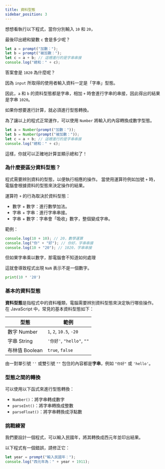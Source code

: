 ```yaml
---
title: 資料型態
sidebar_position: 3
---
```


想想看執行以下程式，當你分別輸入 `10` 和 `20`，

最後印出總和變數 `c` 會是多少呢？

```javascript
let a = prompt("加數：");
let b = prompt("被加數：");
let c = a + b; // 這裡進行的是字串串接
console.log("總和：" + c);
```

答案會是 `1020` 為什麼呢？

因為 `input` 所取得的使用者輸入資料一定是「字串」型態。

因此，`a` 和 `b` 的資料型態都是字串，相加 `+` 時會進行字串的串接，因此得出的結果是字串 `1020`。

如果你想要進行計算，就必須進行型態轉換。

為了讓以上的程式正常運作，可以使用 `Number` 將輸入的內容轉換成數字型態。

```javascript
let a = Number(prompt("加數："));
let b = Number(prompt("被加數："));
let c = a + b; // 這裡進行的是字串串接
console.log("總和：" + c);
```

這樣，你就可以正確地計算並顯示總和了！

### 為什麼要區分資料型態？

程式需要辨別資料的型態，以便執行相應的操作。
當使用運算符例如加號 `+` 時，電腦會根據資料的型態來決定操作的結果。

運算符 `+` 的行為取決於資料型態：
- 數字 + 數字：進行數學加法。
- 字串 + 字串：進行字串串接。
- 字串 + 數字：字串會「吸收」數字，整個變成字串。

範例：

```javascript
console.log(10 + 10); // 20，數學運算
console.log("你" + "好"); // 你好，字串串接
console.log(10 + "20"); // 1020，字串串接
```

但如果字串乘以數字，那電腦會不知道如何處理

這就會導致程式出現 `NaN` 表示不是一個數字。

```python
print(10 * '20')
```

### 基本的資料型態

**資料型態**是指程式中的資料種類，電腦需要辨別資料型態來決定執行哪些操作。  
在 JavaScript 中，常見的基本資料型態如下：  

| 型態       | 範例                       |
|------------|----------------------------|
| 數字 Number | `1`, `2`, `10.5`, `-20`    |
| 字串 String | `'你好'`, `"hello"`, `""`  |
| 布林值 Boolean | `true`, `false`          |

由一對單引號 `''` 或雙引號 `""` 包住的內容都是**字串**，例如 `"你好"` 或 `'hello'`。

### 型態之間的轉換

可以使用以下函式來進行型態轉換：
- `Number()`：將字串轉成數字
- `parseInt()`：將字串轉換成整數
- `parseFloat()`：將字串轉換成浮點數

### 挑戰練習

我們要設計一個程式，可以輸入民國年，將其轉換成西元年並印出結果。

以下程式有一個錯誤，請修正它：

```javascript
let year = prompt("輸入民國年：");
console.log("西元年為：" + year + 1911);
```